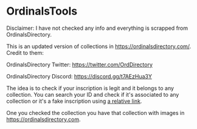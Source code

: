 # OrdinalsTools

Disclaimer: I have not checked any info and everything is scrapped from OrdinalsDirectory.

This is an updated version of collections in https://ordinalsdirectory.com/. Credit to them:

OrdinalsDirectory Twitter: https://twitter.com/OrdDirectory

OrdinalsDirectory Discord: https://discord.gg/t7AEzHua3Y

The idea is to check if your inscription is legit and it belongs to any collection. You can search your ID 
and check if it's associated to any collection or it's a fake inscription using [a relative link](OrdinalsDirectoryIndex.md).

One you checked the collection you have that collection with images in https://ordinalsdirectory.com.

